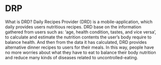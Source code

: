 # DRP
What is DRD? 
Daily Recipes Provider (DRD) is a mobile-application, which daily provides users nutritious recipes. DRD base on the information gathered from users such as: ‘age, health condition, tastes, and vice versa’, to calculate and estimate the nutrition contents the user’s body require to balance health. And then from the data it has calculated, DRD provides alternative dinner recipes to users for their meals. In this way, people have no more worries about what they have to eat to balance their body nutrition and reduce many kinds of diseases related to uncontrolled-eating.



